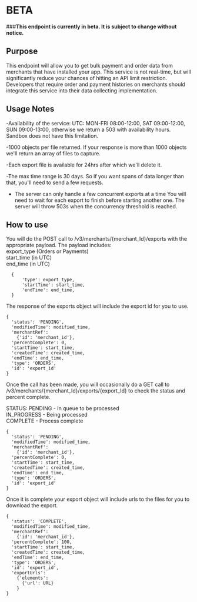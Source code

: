 BETA
==========
###****This endpoint is currently in beta. It is subject to change without notice.****




Purpose
------------
This endpoint will allow you to get bulk payment and order data from merchants that have installed your app. This service is not real-time, but will significantly reduce your chances of hitting an API limit restriction. Developers that require order and payment histories on merchants should integrate this service into their data collecting implementation. 


Usage Notes
------------
-Availability of the service:
UTC: MON-FRI 08:00-12:00, SAT 09:00-12:00, SUN 09:00-13:00, otherwise we return a 503 with availability hours. 
Sandbox does not have this limitation.


-1000 objects per file returned. If your response is more than 1000 objects we'll return an array of files to capture.


-Each export file is available for 24hrs after which we'll delete it.


-The max time range is 30 days. So if you want spans of data longer than that, you'll need to send a few requests.


- The server can only handle a few concurrent exports at a time You will need to wait for each export to finish before starting another one. The server will throw 503s when the concurrency threshold is reached.



How to use
------------
You will do the POST call to /v3/merchants/{merchant_Id}/exports with the appropriate payload.
The payload includes:  
  export_type (Orders or Payments)  
  start_time (in UTC)  
  end_time (in UTC)  
  ```
    {
        'type': export_type,
        'startTime': start_time,
        'endTime': end_time,
    }
  ```


The response of the exports object will include the export id for you to use. 
```
{
  'status': 'PENDING', 
  'modifiedTime': modified_time, 
  'merchantRef': 
    {'id': 'merchant_id'},
  'percentComplete': 0, 
  'startTime': start_time, 
  'createdTime': created_time, 
  'endTime': end_time, 
  'type': 'ORDERS', 
  'id': 'export_id'
}
```


Once the call has been made, you will occasionally do a GET call to /v3/merchants/{merchant_Id}/exports/{export_Id} to check the status and percent complete.


STATUS: 
PENDING - In queue to be processed  
IN_PROGRESS - Being processed  
COMPLETE - Process complete


```
{
  'status': 'PENDING', 
  'modifiedTime': modified_time, 
  'merchantRef': 
    {'id': 'merchant_id'},
  'percentComplete': 0, 
  'startTime': start_time, 
  'createdTime': created_time, 
  'endTime': end_time, 
  'type': 'ORDERS', 
  'id': 'export_id'
}
```


Once it is complete your export object will include urls to the files for you to download the export.


```
{
  'status': 'COMPLETE', 
  'modifiedTime': modified_time, 
  'merchantRef': 
    {'id': 'merchant_id'},
  'percentComplete': 100, 
  'startTime': start_time, 
  'createdTime': created_time, 
  'endTime': end_time, 
  'type': 'ORDERS', 
  'id': 'export_id',
  'exportUrls': 
    {'elements':
      {'url': URL}
    }
}
```





